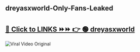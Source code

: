 
 ## dreyasxworld-Only-Fans-Leaked

# <h2><a href="https://clipsfans.com/dreyasxworld&ref=git">🔗 Click to LINKS ⏩⏩ 👉 🟢 dreyasxworld </a></h2>

<a href="https://clipsfans.com/dreyasxworld&ref=git" rel="nofollow" data-target="animated-image.originalLink"><img src="https://i.ibb.co.com/xMMVF88/686577567.gif" alt="Viral Video Original" style="max-width: 100%; display: inline-block;" data-target="animated-image.originalImage"></a>
